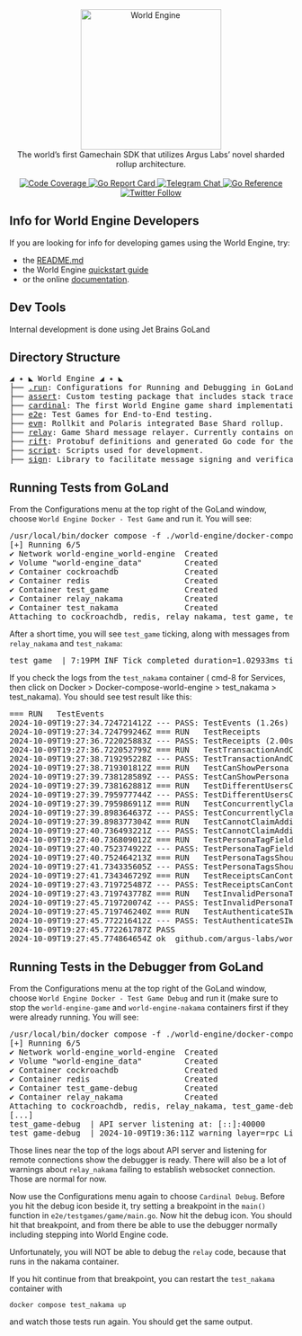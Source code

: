 <div align="center"> <!-- markdownlint-disable-line first-line-heading -->
  <img alt="World Engine" src="https://i.imgur.com/P6YpZCT.png" width=250 />
  <br/>
  The world’s first Gamechain SDK that utilizes Argus Labs’ novel sharded rollup architecture.
  <br/>
  <br/>
  <a href="https://codecov.io/gh/Argus-Labs/world-engine" >
    <img alt="Code Coverage" src="https://codecov.io/gh/Argus-Labs/world-engine/branch/main/graph/badge.svg?token=XMH4P082HZ"/>
  </a>
  <a href="https://goreportcard.com/report/pkg.world.dev/world-engine/cardinal">
    <img src="https://goreportcard.com/badge/pkg.world.dev/world-engine/cardinal" alt="Go Report Card">
  </a>
  <a href="https://t.me/worldengine_dev" target="_blank">
    <img alt="Telegram Chat" src="https://img.shields.io/endpoint?color=neon&logo=telegram&label=chat&url=https%3A%2F%2Ftg.sumanjay.workers.dev%2Fworldengine_dev">
  </a>
  <a href="https://pkg.go.dev/pkg.world.dev/world-engine/cardinal" target="_blank">
    <img src="https://pkg.go.dev/badge/pkg.world.dev/world-engine/cardinal.svg" alt="Go Reference">
  </a>
  <a href="https://x.com/WorldEngineGG" target="_blank">
    <img alt="Twitter Follow" src="https://img.shields.io/twitter/follow/WorldEngineGG">
  </a>
</div>

## Info for World Engine Developers

If you are looking for info for developing games using the World Engine, try:

- the [README.md](./README.md)
- the World Engine [quickstart guide](https://world.dev/quickstart)
- or the online [documentation](https://world.dev).

## Dev Tools

Internal development is done using Jet Brains GoLand

## Directory Structure

<pre>
◢ ✦ ◣ World Engine ◢ ✦ ◣
├── <a href="./.run">.run</a>: Configurations for Running and Debugging in GoLand IDE
├── <a href="./assert">assert</a>: Custom testing package that includes stack traces in errors.
├── <a href="./cardinal">cardinal</a>: The first World Engine game shard implementation.
├── <a href="./e2e">e2e</a>: Test Games for End-to-End testing.
├── <a href="./evm">evm</a>: Rollkit and Polaris integrated Base Shard rollup.
├── <a href="./relay">relay</a>: Game Shard message relayer. Currently contains one implementation using Nakama.
├── <a href="./rift">rift</a>: Protobuf definitions and generated Go code for the World Engine's cross shard messaging protocol.
├── <a href="./scripts">script</a>: Scripts used for development.
├── <a href="./sign">sign</a>: Library to facilitate message signing and verification.
</pre>

## Running Tests from GoLand

From the Configurations menu at the top right of the GoLand window, choose `World Engine Docker - Test Game` and run it. You will see:

<pre>
/usr/local/bin/docker compose -f ./world-engine/docker-compose.yml -p world-engine up --no-deps cockroachdb nakama redis game-debug
[+] Running 6/5
✔ Network world-engine_world-engine  Created                                                                                                                                                                    0.0s
✔ Volume "world-engine_data"         Created                                                                                                                                                                    0.0s
✔ Container cockroachdb              Created                                                                                                                                                                    0.0s
✔ Container redis                    Created                                                                                                                                                                    0.0s
✔ Container test_game                Created                                                                                                                                                                    0.0s
✔ Container relay_nakama             Created                                                                                                                                                                    0.0s
✔ Container test_nakama              Created                                                                                                                                                                    0.0s
Attaching to cockroachdb, redis, relay_nakama, test_game, test_nakama
</pre>

After a short time, you will see `test_game` ticking, along with messages from `relay_nakama` and `test_nakama`:

<pre>
test_game  | 7:19PM INF Tick completed duration=1.02933ms tick=1385 tx_count=0
</pre>

If you check the logs from the `test_nakama` container ( cmd-8 for Services, then click on
Docker > Docker-compose-world-engine > test_nakama > test_nakama). You should see test result like this:

<pre>
=== RUN   TestEvents
2024-10-09T19:27:34.724721412Z --- PASS: TestEvents (1.26s)
2024-10-09T19:27:34.724799246Z === RUN   TestReceipts
2024-10-09T19:27:36.722025883Z --- PASS: TestReceipts (2.00s)
2024-10-09T19:27:36.722052799Z === RUN   TestTransactionAndCQLAndRead
2024-10-09T19:27:38.719295228Z --- PASS: TestTransactionAndCQLAndRead (2.00s)
2024-10-09T19:27:38.719301812Z === RUN   TestCanShowPersona
2024-10-09T19:27:39.738128589Z --- PASS: TestCanShowPersona (1.02s)
2024-10-09T19:27:39.738162881Z === RUN   TestDifferentUsersCannotClaimSamePersonaTag
2024-10-09T19:27:39.795977744Z --- PASS: TestDifferentUsersCannotClaimSamePersonaTag (0.06s)
2024-10-09T19:27:39.795986911Z === RUN   TestConcurrentlyClaimSamePersonaTag
2024-10-09T19:27:39.898364637Z --- PASS: TestConcurrentlyClaimSamePersonaTag (0.10s)
2024-10-09T19:27:39.898377304Z === RUN   TestCannotClaimAdditionalPersonATag
2024-10-09T19:27:40.736493221Z --- PASS: TestCannotClaimAdditionalPersonATag (0.84s)
2024-10-09T19:27:40.736809012Z === RUN   TestPersonaTagFieldCannotBeEmpty
2024-10-09T19:27:40.752374922Z --- PASS: TestPersonaTagFieldCannotBeEmpty (0.02s)
2024-10-09T19:27:40.752464213Z === RUN   TestPersonaTagsShouldBeCaseInsensitive
2024-10-09T19:27:41.734335605Z --- PASS: TestPersonaTagsShouldBeCaseInsensitive (0.98s)
2024-10-09T19:27:41.734346729Z === RUN   TestReceiptsCanContainErrors
2024-10-09T19:27:43.719725487Z --- PASS: TestReceiptsCanContainErrors (1.98s)
2024-10-09T19:27:43.719743778Z === RUN   TestInvalidPersonaTagsAreRejected
2024-10-09T19:27:45.719720074Z --- PASS: TestInvalidPersonaTagsAreRejected (2.00s)
2024-10-09T19:27:45.719746240Z === RUN   TestAuthenticateSIWE
2024-10-09T19:27:45.772216412Z --- PASS: TestAuthenticateSIWE (0.05s)
2024-10-09T19:27:45.772261787Z PASS
2024-10-09T19:27:45.774864654Z ok  github.com/argus-labs/world-engine/e2e/tests/nakama  12.328s</pre>

## Running Tests in the Debugger from GoLand

From the Configurations menu at the top right of the GoLand window, choose `World Engine Docker - Test Game Debug`
and run it (make sure to stop the `world-engine-game` and `world-engine-nakama` containers first if they were already
running. You will see:

<pre>
/usr/local/bin/docker compose -f ./world-engine/docker-compose.yml -p world-engine up --no-deps cockroachdb nakama redis game-debug
[+] Running 6/5
✔ Network world-engine_world-engine  Created                                                                                                                                                                    0.0s
✔ Volume "world-engine_data"         Created                                                                                                                                                                    0.0s
✔ Container cockroachdb              Created                                                                                                                                                                    0.0s
✔ Container redis                    Created                                                                                                                                                                    0.0s
✔ Container test_game-debug          Created                                                                                                                                                                    0.0s
✔ Container relay_nakama             Created                                                                                                                                                                    0.0s
Attaching to cockroachdb, redis, relay_nakama, test_game-debug
[...]
test_game-debug  | API server listening at: [::]:40000
test_game-debug  | 2024-10-09T19:36:11Z warning layer=rpc Listening for remote connections (connections are not authenticated nor encrypted)
</pre>

Those lines near the top of the logs about API server and listening for remote connections show the debugger is ready.
There will also be a lot of warnings about `relay_nakama` failing to establish websocket connection. Those are normal for now.

Now use the Configurations menu again to choose `Cardinal Debug`. Before you hit the debug icon beside it, try setting
a breakpoint in the `main()` function in `e2e/testgames/game/main.go`. Now hit the debug icon. You should hit that
breakpoint, and from there be able to use the debugger normally including stepping into World Engine code.

Unfortunately, you will NOT be able to debug the `relay` code, because that runs in the nakama container.

If you hit continue from that breakpoint, you can restart the `test_nakama` container with

```shell
docker compose test_nakama up
```

and watch those tests run again. You should get the same output.
